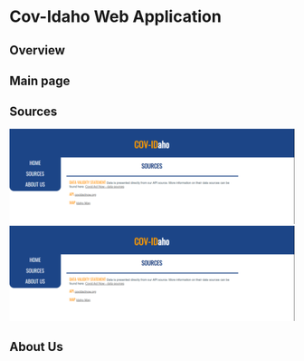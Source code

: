 # Cov-Idaho Web Application

## Overview

## Main page

## Sources
![Image of Sources Page](assets/sources_page.PNG)
<img src="assets/sources_page.PNG" />


## About Us
